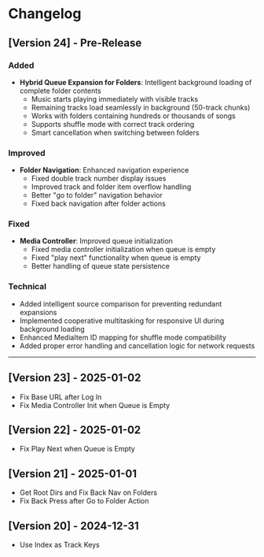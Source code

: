 # Changelog

## [Version 24] - Pre-Release

### Added
- **Hybrid Queue Expansion for Folders**: Intelligent background loading of complete folder contents
  - Music starts playing immediately with visible tracks
  - Remaining tracks load seamlessly in background (50-track chunks)
  - Works with folders containing hundreds or thousands of songs
  - Supports shuffle mode with correct track ordering
  - Smart cancellation when switching between folders

### Improved
- **Folder Navigation**: Enhanced navigation experience
  - Fixed double track number display issues
  - Improved track and folder item overflow handling
  - Better "go to folder" navigation behavior
  - Fixed back navigation after folder actions

### Fixed
- **Media Controller**: Improved queue initialization
  - Fixed media controller initialization when queue is empty
  - Fixed "play next" functionality when queue is empty
  - Better handling of queue state persistence

### Technical
- Added intelligent source comparison for preventing redundant expansions
- Implemented cooperative multitasking for responsive UI during background loading
- Enhanced MediaItem ID mapping for shuffle mode compatibility
- Added proper error handling and cancellation logic for network requests

---

## [Version 23] - 2025-01-02
- Fix Base URL after Log In
- Fix Media Controller Init when Queue is Empty

## [Version 22] - 2025-01-02
- Fix Play Next when Queue is Empty

## [Version 21] - 2025-01-01
- Get Root Dirs and Fix Back Nav on Folders
- Fix Back Press after Go to Folder Action

## [Version 20] - 2024-12-31
- Use Index as Track Keys